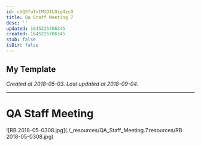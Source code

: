 ```yaml
---
id: cVQSTuTxIM3DILOig4zcO
title: Qa Staff Meeting 7
desc: ''
updated: 1645225706345
created: 1645225706345
stub: false
isDir: false
---
```

My Template
---

_Created at 2018-05-03._
_Last updated at 2018-09-04._




---

# QA Staff Meeting


![RB 2018-05-0308.jpg](./_resources/QA_Staff_Meeting.7.resources/RB 2018-05-0308.jpg)

